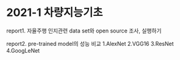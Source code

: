 # 2021-1 차량지능기초


report1. 자율주행 인지관련 data set와 open source 조사, 실행하기


report2. pre-trained model의 성능 비교
       1.AlexNet
       2.VGG16
       3.ResNet
       4.GoogLeNet
